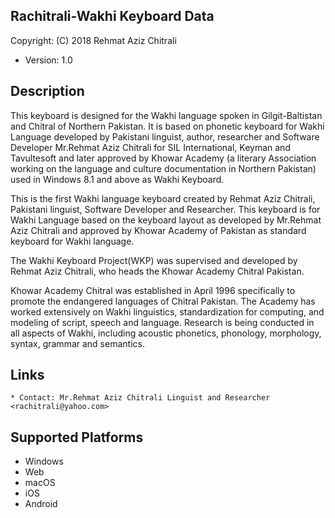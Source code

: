 Rachitrali-Wakhi Keyboard Data
------------------------------

Copyright:      (C) 2018 Rehmat Aziz Chitrali
* Version:        1.0

Description
-----------

This keyboard is designed for the Wakhi language spoken in Gilgit-Baltistan and Chitral of Northern Pakistan. It is based on phonetic keyboard for Wakhi Language 
developed by Pakistani linguist, author, researcher and Software Developer Mr.Rehmat Aziz Chitrali for 
SIL International, Keyman and Tavultesoft and later approved by Khowar Academy (a literary Association working on the 
language and culture documentation in Northern Pakistan) used in Windows 8.1 and above as Wakhi Keyboard.

This is the first Wakhi language keyboard created by Rehmat Aziz Chitrali, Pakistani linguist, 
Software Developer and Researcher. This keyboard is for Wakhi Language based on the keyboard layout 
as developed by Mr.Rehmat Aziz Chitrali and approved by Khowar Academy of Pakistan as standard keyboard 
for Wakhi language.

The Wakhi Keyboard Project(WKP) was supervised and developed by Rehmat Aziz Chitrali, who heads the 
Khowar Academy Chitral Pakistan. 

Khowar Academy Chitral was established in April 1996 specifically to promote the endangered languages 
of Chitral Pakistan. The Academy has worked extensively on Wakhi linguistics, standardization for 
computing, and modeling of script, speech and language. Research is being conducted in all aspects of 
Wakhi, including acoustic phonetics, phonology, morphology, syntax, grammar and semantics.

Links
-----

	* Contact: Mr.Rehmat Aziz Chitrali Linguist and Researcher <rachitrali@yahoo.com>

Supported Platforms
-------------------
 * Windows
 * Web
 * macOS
 * iOS
 * Android
